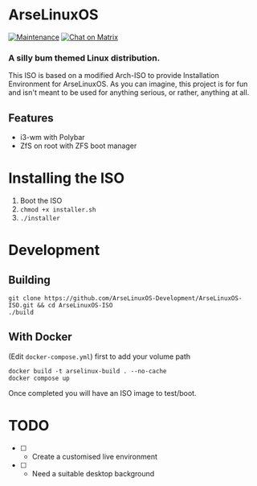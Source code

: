# ArseLinuxOS

[![Maintenance](https://img.shields.io/maintenance/yes/2023.svg)]()
[![Chat on Matrix](https://matrix.to/img/matrix-badge.svg)](https://matrix.to/#/#arselinux-dev:envs.net)

### A silly bum themed Linux distribution.

This ISO is based on a modified Arch-ISO to provide Installation Environment for ArseLinuxOS. 
As you can imagine, this project is for fun and isn't meant to be used for anything serious, or rather, anything at all.

## Features
- i3-wm with Polybar
- ZfS on root with ZFS boot manager

# Installing the ISO
1. Boot the ISO
2. `chmod +x installer.sh`
3. `./installer`



# Development

## Building

```
git clone https://github.com/ArseLinuxOS-Development/ArseLinuxOS-ISO.git && cd ArseLinuxOS-ISO
./build
```

## With Docker

(Edit `docker-compose.yml`) first to add your volume path
```
docker build -t arselinux-build . --no-cache
docker compose up
```

Once completed you will have an ISO image to test/boot. 


# TODO
- [ ] - Create a customised live environment
- [ ] - Need a suitable desktop background

